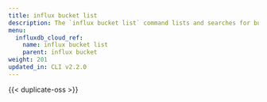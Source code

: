 ```yaml
---
title: influx bucket list
description: The `influx bucket list` command lists and searches for buckets in InfluxDB.
menu:
  influxdb_cloud_ref:
    name: influx bucket list
    parent: influx bucket
weight: 201
updated_in: CLI v2.2.0
---
```


{{< duplicate-oss >}}
